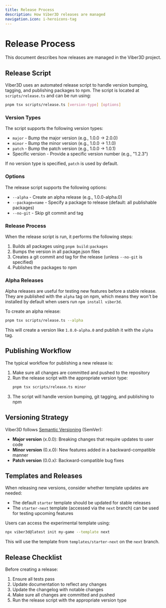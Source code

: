 ```yaml
---
title: Release Process
description: How Viber3D releases are managed
navigation.icon: i-heroicons-tag
---
```


# Release Process

This document describes how releases are managed in the Viber3D project.

## Release Script

Viber3D uses an automated release script to handle version bumping, tagging, and publishing packages to npm. The script is located at `scripts/release.ts` and can be run using:

```bash
pnpm tsx scripts/release.ts [version-type] [options]
```

### Version Types

The script supports the following version types:

- `major` - Bump the major version (e.g., 1.0.0 → 2.0.0)
- `minor` - Bump the minor version (e.g., 1.0.0 → 1.1.0)
- `patch` - Bump the patch version (e.g., 1.0.0 → 1.0.1)
- Specific version - Provide a specific version number (e.g., "1.2.3")

If no version type is specified, `patch` is used by default.

### Options

The release script supports the following options:

- `--alpha` - Create an alpha release (e.g., 1.0.0-alpha.0)
- `--package=name` - Specify a package to release (default: all publishable packages)
- `--no-git` - Skip git commit and tag

### Release Process

When the release script is run, it performs the following steps:

1. Builds all packages using `pnpm build:packages`
2. Bumps the version in all package.json files
3. Creates a git commit and tag for the release (unless `--no-git` is specified)
4. Publishes the packages to npm

### Alpha Releases

Alpha releases are useful for testing new features before a stable release. They are published with the `alpha` tag on npm, which means they won't be installed by default when users run `npm install viber3d`.

To create an alpha release:

```bash
pnpm tsx scripts/release.ts --alpha
```

This will create a version like `1.0.0-alpha.0` and publish it with the `alpha` tag.

## Publishing Workflow

The typical workflow for publishing a new release is:

1. Make sure all changes are committed and pushed to the repository
2. Run the release script with the appropriate version type:
   ```bash
   pnpm tsx scripts/release.ts minor
   ```
3. The script will handle version bumping, git tagging, and publishing to npm

## Versioning Strategy

Viber3D follows [Semantic Versioning](https://semver.org/) (SemVer):

- **Major version** (x.0.0): Breaking changes that require updates to user code
- **Minor version** (0.x.0): New features added in a backward-compatible manner
- **Patch version** (0.0.x): Backward-compatible bug fixes

## Templates and Releases

When releasing new versions, consider whether template updates are needed:

- The default `starter` template should be updated for stable releases
- The `starter-next` template (accessed via the `next` branch) can be used for testing upcoming features

Users can access the experimental template using:

```bash
npx viber3d@latest init my-game --template next
```

This will use the template from `templates/starter-next` on the `next` branch.

## Release Checklist

Before creating a release:

1. Ensure all tests pass
2. Update documentation to reflect any changes
3. Update the changelog with notable changes
4. Make sure all changes are committed and pushed
5. Run the release script with the appropriate version type

